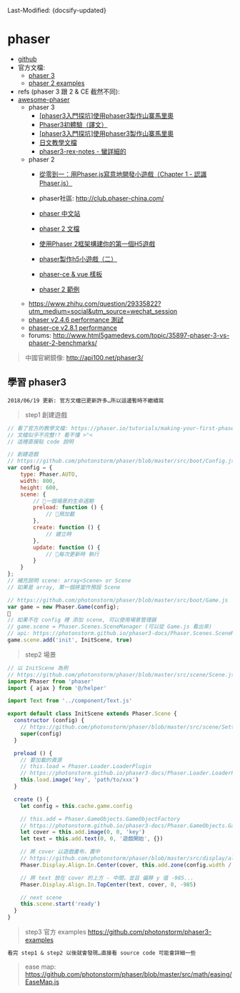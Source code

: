 Last-Modified: {docsify-updated}

# phaser

- [github](https://github.com/facebook/react)
- 官方文檔:
  - [phaser 3](https://photonstorm.github.io/phaser3-docs/)
  - [phaser 2 examples](http://phaser.io/examples)
- refs (phaser 3 跟 2 & CE 截然不同):
- [awesome-phaser](https://github.com/Raiper34/awesome-phaser)
  - phaser 3
    - [[phaser3入門探坑]使用phaser3製作山寨馬里奧](https://segmentfault.com/a/1190000013979583)
    - [Phaser3初體驗（譯文）](http://club.phaser-china.com/topic/5a94bd94484a53dd723f42c9)
    - [[phaser3入門探坑]使用phaser3製作山寨馬里奧](https://segmentfault.com/a/1190000013979583)
    - [日文教學文檔](https://baroqueengine.net/gamedev/phaser3/)
    - [phaser3-rex-notes - 蠻詳細的](https://rexrainbow.github.io/phaser3-rex-notes/docs/site/tween/)
  - phaser 2
    - [從零到一：用Phaser.js寫意地開發小遊戲（Chapter 1 - 認識Phaser.js）](https://segmentfault.com/a/1190000009212221)
    - phaser社區: http://club.phaser-china.com/
    - [phaser 中文站](http://www.phaser.me/)
    - [phaser 2 文檔](http://www.phaser.me/2018/03/22/phaser-js-%E5%AE%98%E6%96%B9%E4%B8%AD%E6%96%87%E6%96%87%E6%A1%A3-phaser-io-2/?nsukey=iMRYAl2OwquTJ5AxXVnuWafewvq7DfF2KY99CiKeS29GjAWZwJAl%2FxFnDL6vIOOaSYZTZ12DyMMDlp%2F%2FzjZOJLr5W4V3BqJ7vbXbblaB%2FW%2BS2acmYVw8I3ZAWL%2Bk044nF3Ittf3UfPF4s8nGxNrWrnhMRxFDqp2rMN0PwBItSG8RfmZH6g46WsV8jqUziRMRpfU5J10W5Ixx89MNAaHi1A%3D%3D)
    - [使用Phaser 2框架構建你的第一個H5遊戲](https://blog.csdn.net/sinat_32582203/article/details/73303153)

    - [phaser製作h5小遊戲（二）](https://www.jianshu.com/p/24bfe5edb4e9)
    - [phaser-ce & vue 樣板](https://github.com/sekl/node-vue-phaser-boilerplate)
    - [phaser 2 範例](https://developer.mozilla.org/zh-CN/docs/Games/Tutorials/2D_breakout_game_Phaser)
  - https://www.zhihu.com/question/29335822?utm_medium=social&utm_source=wechat_session
  - [phaser v2.4.6 performance 測試](https://github.com/mattcolman/phaser-performance-tests)
  - [phaser-ce v2.8.1 performance](https://codepen.io/samme/pen/OmGNgL)
  - forums: http://www.html5gamedevs.com/topic/35897-phaser-3-vs-phaser-2-benchmarks/

> 中國官網鏡像: http://api100.net/phaser3/

## 學習 phaser3

`2018/06/19 更新: 官方文檔已更新許多…所以這邊暫時不繼續寫`

> step1 創建遊戲

```js
// 看了官方的教學文檔: https://phaser.io/tutorials/making-your-first-phaser-3-game
// 文檔似乎不完整!? 看不懂 >"<
// 這裡直接貼 code 說明

// 創建遊戲
// https://github.com/photonstorm/phaser/blob/master/src/boot/Config.js
var config = {
    type: Phaser.AUTO,
    width: 800,
    height: 600,
    scene: {
        // 一個場景的生命週期
        preload: function () {
            // 預加載
        },
        create: function () {
            // 建立時
        },
        update: function () {
            // 每次更新時 執行
        }
    }
};
// 補充說明 scene: array<Scene> or Scene
// 如果是 array, 第一個將當作預設 Scene

// https://github.com/photonstorm/phaser/blob/master/src/boot/Game.js
var game = new Phaser.Game(config);

// 如果不在 config 裡 添加 scene, 可以使用場景管理器
// game.scene = Phaser.Scenes.SceneManager (可以從 Game.js 看出來)
// api: https://photonstorm.github.io/phaser3-docs/Phaser.Scenes.SceneManager.html#methods
game.scene.add('init', InitScene, true)
```

> step2 場景

```js
// 以 InitScene 為例
// https://github.com/photonstorm/phaser/blob/master/src/scene/Scene.js
import Phaser from 'phaser'
import { ajax } from '@/helper'

import Text from '../component/Text.js'

export default class InitScene extends Phaser.Scene {
  constructor (config) {
    // https://github.com/photonstorm/phaser/blob/master/src/scene/Settings.js
    super(config)
  }

  preload () {
    // 要加載的資源
    // this.load = Phaser.Loader.LoaderPlugin
    // https://photonstorm.github.io/phaser3-docs/Phaser.Loader.LoaderPlugin.html#methods
    this.load.image('key', 'path/to/xxx')
  }

  create () {
    let config = this.cache.game.config

    // this.add = Phaser.GameObjects.GameObjectFactory
    // https://photonstorm.github.io/phaser3-docs/Phaser.GameObjects.GameObjectFactory.html#methods
    let cover = this.add.image(0, 0, 'key')
    let text = this.add.text(0, 0, '遊戲開始', {})

    // 將 cover 以遊戲畫布，置中
    // https://github.com/photonstorm/phaser/blob/master/src/display/align/in/Center.js
    Phaser.Display.Align.In.Center(cover, this.add.zone(config.width / 2, config.height / 2, config.width, config.height))

    // 將 text 放在 cover 的上方 - 中間，並且 偏移 y 值 -985...
    Phaser.Display.Align.In.TopCenter(text, cover, 0, -985)

    // next scene
    this.scene.start('ready')
  }
}
```

> step3 官方 examples https://github.com/photonstorm/phaser3-examples

```md
看完 step1 & step2 以後就會發現…直接看 source code 可能會詳細一些
```

> ease map: https://github.com/photonstorm/phaser/blob/master/src/math/easing/EaseMap.js

<!-- ```js
this.cameras.main.shake(500);
this.tweens.add({
        targets: this.cameras.main,
        props: {
            zoom: { value: 2.5, duration: 4000, ease: 'Sine.easeInOut' },
            rotation: { value: 2.3, duration: 8000, ease: 'Cubic.easeInOut' }
        },
        delay: 5000,
        yoyo: true,
        repeat: -1
    });
tweens.timeline
``` -->

[未知]:http://www.photonstorm.com/html5
[phaser2: text-underline-solved]:http://www.html5gamedevs.com/topic/28741-text-underline-solved/
